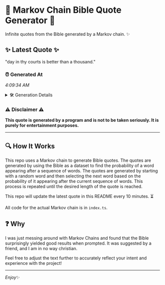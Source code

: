 # 📖 Markov Chain Bible Quote Generator 📖

Infinite quotes from the Bible generated by a Markov chain. ✨

## ✨ Latest Quote ✨
"day in thy courts is better than a thousand."

### ⏰ Generated At
*4:09:34 AM*

<details>
    <summary>🛠️ Generation Details</summary>
    <p>
        <strong>🌱 Seed:</strong> day<br>
        <strong>🔄 Iterations:</strong> 8<br>
        <strong>📜 Context History:</strong><br>[ day ]: in<br>[ day, in ]: thy<br>[ day, in, thy ]: courts<br>[ day, in, thy, courts ]: is<br>[ day, in, thy, courts, is ]: better<br>[ day, in, thy, courts, is, better ]: than<br>[ in, thy, courts, is, better, than ]: a<br>[ thy, courts, is, better, than, a ]: thousand.<br>
    </p>
</details>

### ⚠️ Disclaimer ⚠️
**This quote is generated by a program and is not to be taken seriously. It is purely for entertainment purposes.**

---

## 🔍 How It Works

This repo uses a Markov chain to generate Bible quotes. The quotes are generated by using the Bible as a dataset to find the probability of a word appearing after a sequence of words. The quotes are generated by starting with a random word and then selecting the next word based on the probability of it appearing after the current sequence of words. This process is repeated until the desired length of the quote is reached.

This repo will update the latest quote in this README every 10 minutes. ⏳

All code for the actual Markov chain is in `index.ts`.

## ❓ Why

I was just messing around with Markov Chains and found that the Bible surprisingly yielded good results when prompted. 
It was suggested by a friend, and I am in no way christian.

Feel free to adjust the text further to accurately reflect your intent and experience with the project!

---

*Enjoy*✨
